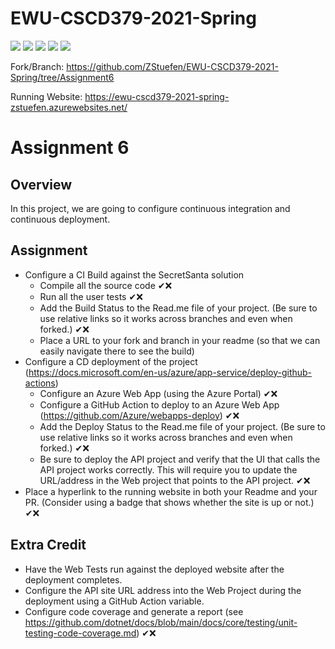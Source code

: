﻿# EWU-CSCD379-2021-Spring
![](../../workflows/.NET/badge.svg)
![](../../workflows/AssignmentBuild.yml/badge.svg)
![](../../workflows/assignment6_ewu-cscd379-2021-spring-zstuefen.yml/badge.svg)
![](../../workflows/AssignmentBuild.yml/badge.svg?event=pull_request)
![](../../workflows/AssignmentBuild.yml/badge.svg?branch=Assignment6)

Fork/Branch:
https://github.com/ZStuefen/EWU-CSCD379-2021-Spring/tree/Assignment6

Running Website:
https://ewu-cscd379-2021-spring-zstuefen.azurewebsites.net/


# Assignment 6

## Overview

In this project, we are going to configure continuous integration and continuous deployment.

## Assignment

- Configure a CI Build against the SecretSanta solution
  - Compile all the source code ✔❌
  - Run all the user tests ✔❌
  - Add the Build Status to the Read.me file of your project.  (Be sure to use relative links so it works across branches and even when forked.) ✔❌
  - Place a URL to your fork and branch in your readme (so that we can easily navigate there to see the build)
- Configure a CD deployment of the project (https://docs.microsoft.com/en-us/azure/app-service/deploy-github-actions)
  - Configure an Azure Web App (using the Azure Portal) ✔❌
  - Configure a GitHub Action to deploy to an Azure Web App (https://github.com/Azure/webapps-deploy) ✔❌
  - Add the Deploy Status to the Read.me file of your project.  (Be sure to use relative links so it works across branches and even when forked.) ✔❌
  - Be sure to deploy the API project and verify that the UI that calls the API project works correctly. This will require you to update the URL/address in the Web project that points to the API project. ✔❌
- Place a hyperlink to the running website in both your Readme and your PR. (Consider using a badge that shows whether the site is up or not.) ✔❌

## Extra Credit

- Have the Web Tests run against the deployed website after the deployment completes.
- Configure the API site URL address into the Web Project during the deployment using a GitHub Action variable.
- Configure code coverage and generate a report (see https://github.com/dotnet/docs/blob/main/docs/core/testing/unit-testing-code-coverage.md) ✔❌
